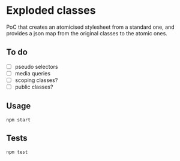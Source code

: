 # Exploded classes

PoC that creates an atomicised stylesheet from a standard one, and provides a json map from the original classes to the atomic ones.

## To do
- [ ] pseudo selectors
- [ ] media queries
- [ ] scoping classes?
- [ ] public classes?

## Usage

`npm start`

## Tests

`npm test`
